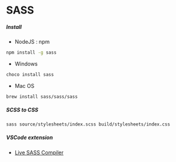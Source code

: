 # SASS

##### Install

- NodeJS : npm

```bash
npm install -g sass
```

- Windows

```bash
choco install sass
```

- Mac OS

```bash
brew install sass/sass/sass
```

##### SCSS to CSS

```bash
sass source/stylesheets/index.scss build/stylesheets/index.css
```

##### VSCode extension
-   [Live SASS Compiler](https://marketplace.visualstudio.com/items?itemName=ritwickdey.live-sass)

